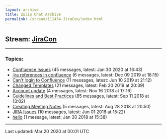 ```yaml
---
layout: archive
title: Zulip Chat Archive
permalink: /stream/111454-JiraCon/index.html
---
```


## Stream: [JiraCon](https://hl7webmaster.github.io/zulip-hl7-org/stream/111454-JiraCon/index.html)
---

### Topics:

* [Confluence Issues](topic/Confluence.20Issues.html) (45 messages, latest: Jan 30 2020 at 16:43)
* [jira references in confluence](topic/jira.20references.20in.20confluence.html) (6 messages, latest: Dec 09 2019 at 18:15)
* [Can't login to Confluence](topic/Can't.20login.20to.20Confluence.html) (11 messages, latest: Jun 10 2019 at 21:12)
* [Changed Templates](topic/Changed.20Templates.html) (21 messages, latest: Feb 20 2019 at 20:39)
* [Account update](topic/Account.20update.html) (4 messages, latest: Nov 16 2018 at 17:16)
* [Guidelines and Best Practices](topic/Guidelines.20and.20Best.20Practices.html) (85 messages, latest: Sep 11 2018 at 13:02)
* [Creating Meeting Notes](topic/Creating.20Meeting.20Notes.html) (5 messages, latest: Aug 28 2018 at 20:50)
* [JIRA Issues](topic/JIRA.20Issues.html) (10 messages, latest: Jun 01 2018 at 15:22)
* [hello](topic/hello.html) (1 message, latest: Jan 30 2018 at 15:38)

<hr><p>Last updated: Mar 20 2020 at 00:01 UTC</p>